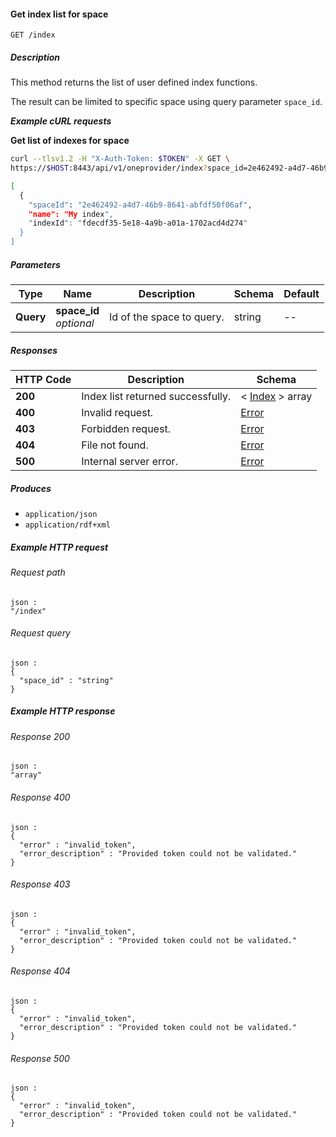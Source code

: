 
<a name="get_space_indexes"></a>
#### Get index list for space
```
GET /index
```


##### Description
This method returns the list of user defined index functions.

The result can be limited to specific space using query parameter `space_id`.    


***Example cURL requests***

**Get list of indexes for space**
```bash
curl --tlsv1.2 -H "X-Auth-Token: $TOKEN" -X GET \
https://$HOST:8443/api/v1/oneprovider/index?space_id=2e462492-a4d7-46b9-8641-abfdf50f06af

[
  {
    "spaceId": "2e462492-a4d7-46b9-8641-abfdf50f06af",
    "name": "My index",
    "indexId": "fdecdf35-5e18-4a9b-a01a-1702acd4d274"
  }
]
```


##### Parameters

|Type|Name|Description|Schema|Default|
|---|---|---|---|---|
|**Query**|**space_id**  <br>*optional*|Id of the space to query.|string|--|


##### Responses

|HTTP Code|Description|Schema|
|---|---|---|
|**200**|Index list returned successfully.|< [Index](../definitions/Index.md#index) > array|
|**400**|Invalid request.|[Error](../definitions/Error.md#error)|
|**403**|Forbidden request.|[Error](../definitions/Error.md#error)|
|**404**|File not found.|[Error](../definitions/Error.md#error)|
|**500**|Internal server error.|[Error](../definitions/Error.md#error)|


##### Produces

* `application/json`
* `application/rdf+xml`


##### Example HTTP request

###### Request path
```
json :
"/index"
```


###### Request query
```
json :
{
  "space_id" : "string"
}
```


##### Example HTTP response

###### Response 200
```
json :
"array"
```


###### Response 400
```
json :
{
  "error" : "invalid_token",
  "error_description" : "Provided token could not be validated."
}
```


###### Response 403
```
json :
{
  "error" : "invalid_token",
  "error_description" : "Provided token could not be validated."
}
```


###### Response 404
```
json :
{
  "error" : "invalid_token",
  "error_description" : "Provided token could not be validated."
}
```


###### Response 500
```
json :
{
  "error" : "invalid_token",
  "error_description" : "Provided token could not be validated."
}
```



